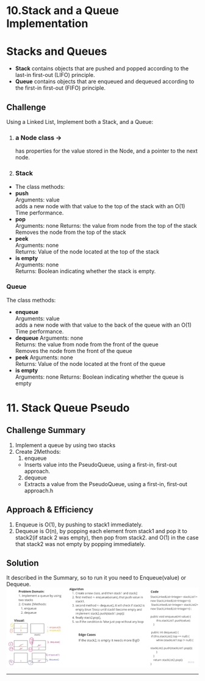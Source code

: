 
# 10.Stack and a Queue Implementation
# Stacks and Queues
<!-- Short summary or background information -->
- **Stack** contains objects that are pushed and popped according to the last-in first-out (LIFO) principle.
- **Queue** contains objects that are enqueued and dequeued according to the first-in first-out (FIFO) principle.

## Challenge
<!-- Description of the challenge -->
Using a Linked List, Implement both a Stack, and a Queue:  
1. ### a Node class ->  
   has properties for the value stored in the Node, and a pointer to the next node.  
2. ### Stack  
- The class methods:  
- **push**  
Arguments: value  
adds a new node with that value to the top of the stack with an O(1) Time performance.  
- **pop**  
Arguments: none
Returns: the value from node from the top of the stack
Removes the node from the top of the stack  
- **peek**  
Arguments: none  
Returns: Value of the node located at the top of the stack  
- **is empty**  
Arguments: none  
Returns: Boolean indicating whether the stack is empty.  
  
### Queue

The class methods:
- **enqueue**  
Arguments: value  
adds a new node with that value to the back of the queue with an O(1) Time performance.  
- **dequeue**
Arguments: none  
Returns: the value from node from the front of the queue  
Removes the node from the front of the queue  
- **peek**
Arguments: none  
Returns: Value of the node located at the front of the queue  
- **is empty**  
Arguments: none
Returns: Boolean indicating whether the queue is empty

# 11. Stack Queue Pseudo

## Challenge Summary
<!-- Description of the challenge -->
1. Implement a queue by using two stacks
2. Create 2Methods:
   1. enqueue
   - Inserts value into the PseudoQueue, using a first-in, first-out approach.
   2. dequeue
   - Extracts a value from the PseudoQueue, using a first-in, first-out approach.h

## Approach & Efficiency
<!-- What approach did you take? Why? What is the Big O space/time for this approach? -->
1. Enqueue is O(1), by pushing to stack1 immediately.
2. Dequeue is O(n), by popping each element from stack1 and pop it to stack2(if stack 2 was empty), then pop from stack2.
and O(1) in the case that stack2 was not empty by popping immediately.

## Solution
<!-- Show how to run your code, and examples of it in action -->
It described in the Summary,
so to run it you need to Enqueue(value) or Dequeue.
![challenge11StackQueuePseudo](stack&queue/app/src/main/java/stackAndQueue/challenge11StackQueuePseudo.jpg)

----
